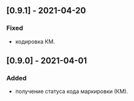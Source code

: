 ## [0.9.1] - 2021-04-20
### Fixed
- кодировка КМ.

## [0.9.0] - 2021-04-01
### Added
- получение статуса кода маркировки (КМ).